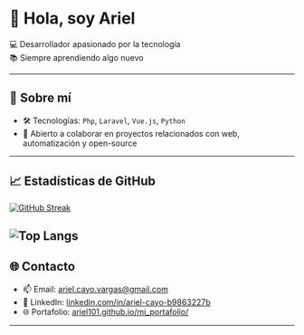 # 👋 Hola, soy Ariel

💻 Desarrollador apasionado por la tecnología  
📚 Siempre aprendiendo algo nuevo  

---

## 🧠 Sobre mí
  
- 🛠️ Tecnologías: `Php`, `Laravel`, `Vue.js`, `Python`   
- 🤝 Abierto a colaborar en proyectos relacionados con web, automatización y open-source  

---

## 📈 Estadísticas de GitHub

[![GitHub Streak](https://github-readme-streak-stats.herokuapp.com?user=ariel101&theme=react)](https://git.io/streak-stats)

![Top Langs](https://github-readme-stats.vercel.app/api/top-langs/?username=ariel101&layout=compact)
---

## 🌐 Contacto

- 📫 Email: [ariel.cayo.vargas@gmail.com](mailto:ariel.cayo.vargas@gmail.com)  
- 💼 LinkedIn: [linkedin.com/in/ariel-cayo-b9863227b](https://linkedin.com/in/ariel-cayo-b9863227b)  
- 🌐 Portafolio: [ariel101.github.io/mi_portafolio/](https://ariel101.github.io/mi_portafolio/)  

---
